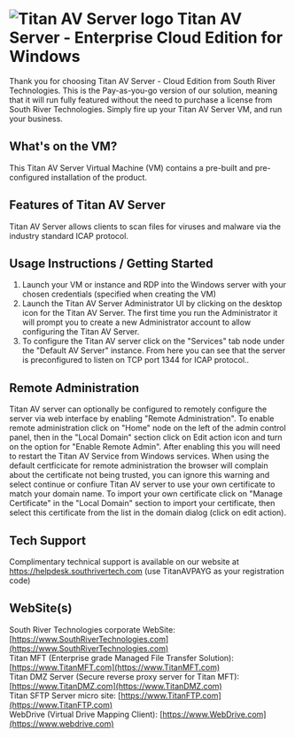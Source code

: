 # <img src="https://srtcdnstorage.blob.core.windows.net/software/nextgen/slserver/titansyslog48.png" alt="Titan AV Server logo"> Titan AV Server - Enterprise Cloud Edition for Windows </img>

Thank you for choosing Titan AV Server - Cloud Edition from South River Technologies. This is the Pay-as-you-go version of our solution, meaning that it will run fully featured without the need to purchase a license from South River Technologies. Simply fire up your Titan AV Server VM, and run your business.

## What's on the VM?

This Titan AV Server Virtual Machine (VM) contains a pre-built and pre-configured installation of the product.

## Features of Titan AV Server

Titan AV Server allows clients to scan files for viruses and malware via the industry standard ICAP protocol.

## Usage Instructions / Getting Started 

1. Launch your VM or instance and RDP into the Windows server with your chosen credentials (specified when creating the VM)
2. Launch the Titan AV Server Administrator UI by clicking on the desktop icon for the Titan AV Server. The first time you run the Administrator it will prompt you to create a new Administrator account to allow configuring the Titan AV Server.
3. To configure the Titan AV server click on the "Services" tab node under the "Default AV Server" instance. From here you can see that the server is preconfigured to listen on TCP port 1344 for ICAP protocol..

## Remote Administration

Titan AV server can optionally be configured to remotely configure the server via web interface by enabling "Remote Administration". To enable remote administration click on "Home" node on the left of the admin control panel, then in the "Local Domain" section click on Edit action icon and turn on the option for "Enable Remote Admin". After enabling this you will need to restart the Titan AV Service from Windows services. When using the default certficicate for remote administration the browser will complain about the certificate not being trusted, you can ignore this warning and select continue or confiure Titan AV server to use your own certificate to match your domain name. To import your own certificate click on "Manage Certificate" in the "Local Domain" section to import your certificate, then select this certificate from the list in the domain dialog (click on edit action).

## Tech Support

Complimentary technical support is available on our website at https://helpdesk.southrivertech.com (use TitanAVPAYG as your registration code)

## WebSite(s)

South River Technologies corporate WebSite:  [https://www.SouthRiverTechnologies.com](https://www.SouthRiverTechnologies.com)<br/>
Titan MFT (Enterprise grade Managed File Transfer Solution): [https://www.TitanMFT.com](https://www.TitanMFT.com)<br/>
Titan DMZ Server (Secure reverse proxy server for Titan MFT): [https://www.TitanDMZ.com](https://www.TitanDMZ.com)<br/>
Titan SFTP Server micro site: [https://www.TitanFTP.com](https://www.TitanFTP.com)<br/>
WebDrive (Virtual Drive Mapping Client): [https://www.WebDrive.com](https://www.webdrive.com)<br/>
